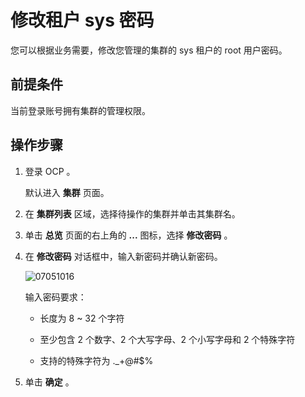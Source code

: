 修改租户 sys 密码 
================================

您可以根据业务需要，修改您管理的集群的 sys 租户的 root 用户密码。

前提条件 
-------------------------

当前登录账号拥有集群的管理权限。

操作步骤 
-------------------------

1. 登录 OCP 。

   默认进入 **集群** 页面。
   

2. 在 **集群列表** 区域，选择待操作的集群并单击其集群名。

   

3. 单击 **总览** 页面的右上角的 **...** 图标，选择 **修改密码** 。

   

4. 在 **修改密码** 对话框中，输入新密码并确认新密码。

   ![07051016](http://icms-x-dita.oss-cn-zhangjiakou.aliyuncs.com/xdita-output/zh-CN/task14977521/images/p291191.png?Expires=7258146976&OSSAccessKeyId=LTAIJfoPL6wmrirR&Signature=e7hF%2Bw5T27rdfSEDbHuanhjdI2Y%3D)

   输入密码要求：
   * 长度为 8 \~ 32 个字符

     
   
   * 至少包含 2 个数字、2 个大写字母、2 个小写字母和 2 个特殊字符

     
   
   * 支持的特殊字符为 ._+@#$%

     
   

   

5. 单击 **确定** 。

   





